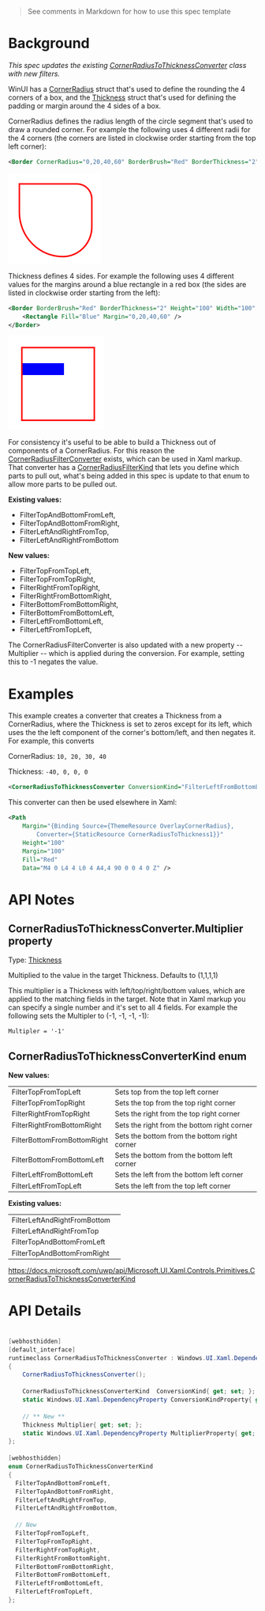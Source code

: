 > See comments in Markdown for how to use this spec template


# Background

_This spec updates the existing [CornerRadiusToThicknessConverter](https://docs.microsoft.com/uwp/api/Microsoft.UI.Xaml.Controls.Primitives.CornerRadiusToThicknessConverter) class with new filters._

WinUI has a [CornerRadius](https://docs.microsoft.com/uwp/api/Windows.UI.Xaml.CornerRadius) struct that's used to define the rounding the 4 corners of a box, and the [Thickness](https://docs.microsoft.com/uwp/api/Windows.UI.Xaml.Thickness) struct that's used for defining the padding or margin around the 4 sides of a box.

CornerRadius defines the radius length of the circle segment that's used to draw a rounded corner. For example the following uses 4 different radii for the 4 corners (the corners are listed in clockwise order starting from the top left corner):

```xml
<Border CornerRadius="0,20,40,60" BorderBrush="Red" BorderThickness="2" Height="100" Width="100" />
```

![Corner radius example](./CornerRadius.png)

Thickness defines 4 sides. For example the following uses 4 different values for the margins around a blue rectangle in a red box (the sides are listed in clockwise order starting from the left):

```xml
<Border BorderBrush="Red" BorderThickness="2" Height="100" Width="100" >
    <Rectangle Fill="Blue" Margin="0,20,40,60" />
</Border>
```

![Thickness example](./Thickness.png)

For consistency it's useful to be able to build a Thickness out of components of a CornerRadius. For this reason the [CornerRadiusFilterConverter](https://docs.microsoft.com/uwp/api/Microsoft.UI.Xaml.Controls.Primitives.CornerRadiusFilterConverter) exists, which can be used in Xaml markup. That converter has a [CornerRadiusFilterKind](https://docs.microsoft.com/uwp/api/Microsoft.UI.Xaml.Controls.Primitives.CornerRadiusFilterKind) that lets you define which parts to pull out, what's being added in this spec is update to that enum to allow more parts to be pulled out.

**Existing values:**
* FilterTopAndBottomFromLeft,
* FilterTopAndBottomFromRight,
* FilterLeftAndRightFromTop,
* FilterLeftAndRightFromBottom

**New values:**
* FilterTopFromTopLeft,
* FilterTopFromTopRight,
* FilterRightFromTopRight,
* FilterRightFromBottomRight,
* FilterBottomFromBottomRight,
* FilterBottomFromBottomLeft,
* FilterLeftFromBottomLeft,
* FilterLeftFromTopLeft,

The CornerRadiusFilterConverter is also updated with a new property -- Multiplier -- which is applied during the conversion. For example, setting this to -1 negates the value.

# Examples

This example creates a converter that creates a Thickness from a CornerRadius, where the Thickness is set to zeros except for its left, which uses the the left component of the corner's bottom/left, and then negates it. For example, this converts 

CornerRadius: `10, 20, 30, 40` 

Thickness: `-40, 0, 0, 0`

```xml
<CornerRadiusToThicknessConverter ConversionKind="FilterLeftFromBottomLeft" Multiplier="-1" x:Name='CornerRadiusToThickness1'/>
```

This converter can then be used elsewhere in Xaml:

```xml
<Path 
    Margin="{Binding Source={ThemeResource OverlayCornerRadius},
        Converter={StaticResource CornerRadiusToThickness1}}"
    Height="100"
    Margin="100"
    Fill="Red"
    Data="M4 0 L4 4 L0 4 A4,4 90 0 0 4 0 Z" /> 
```


# API Notes

## CornerRadiusToThicknessConverter.Multiplier property

Type: [Thickness](https://docs.microsoft.com/uwp/api/Windows.UI.Xaml.Thickness)

Multiplied to the value in the target Thickness. Defaults to (1,1,1,1)

This multiplier is a Thickness with left/top/right/bottom values, which are applied to the matching fields in the target. Note that in Xaml markup you can specify a single number and it's set to all 4 fields. For example the following sets the Multipler to (-1, -1, -1, -1):

```xml
Multipler = '-1'
```

## CornerRadiusToThicknessConverterKind enum    

**New values:**

| | |
| - | - |
| FilterTopFromTopLeft | Sets top from the top left corner |
| FilterTopFromTopRight | Sets the top from the top right corner |
| FilterRightFromTopRight | Sets the right from the top right corner |
| FilterRightFromBottomRight | Sets the right from the bottom right corner |
| FilterBottomFromBottomRight | Sets the bottom from the bottom right corner |
| FilterBottomFromBottomLeft | Sets the bottom from the bottom left corner |
| FilterLeftFromBottomLeft | Sets the left from the bottom left corner |
| FilterLeftFromTopLeft | Sets the left from the top left corner |

**Existing values:**

| | |
| - | - |
| FilterLeftAndRightFromBottom | |
| FilterLeftAndRightFromTop | |
| FilterTopAndBottomFromLeft | |
| FilterTopAndBottomFromRight | |

https://docs.microsoft.com/uwp/api/Microsoft.UI.Xaml.Controls.Primitives.CornerRadiusToThicknessConverterKind


# API Details

```cs

[webhosthidden]
[default_interface]
runtimeclass CornerRadiusToThicknessConverter : Windows.UI.Xaml.DependencyObject, Windows.UI.Xaml.Data.IValueConverter
{
    CornerRadiusToThicknessConverter();

    CornerRadiusToThicknessConverterKind  ConversionKind{ get; set; };
    static Windows.UI.Xaml.DependencyProperty ConversionKindProperty{ get; };

    // ** New **
    Thickness Multiplier{ get; set; };
    static Windows.UI.Xaml.DependencyProperty MultiplierProperty{ get; };
};

[webhosthidden]
enum CornerRadiusToThicknessConverterKind
{
  FilterTopAndBottomFromLeft,
  FilterTopAndBottomFromRight,
  FilterLeftAndRightFromTop,
  FilterLeftAndRightFromBottom,

  // New
  FilterTopFromTopLeft,
  FilterTopFromTopRight,
  FilterRightFromTopRight,
  FilterRightFromBottomRight,
  FilterBottomFromBottomRight,
  FilterBottomFromBottomLeft,
  FilterLeftFromBottomLeft,
  FilterLeftFromTopLeft,
};
```


